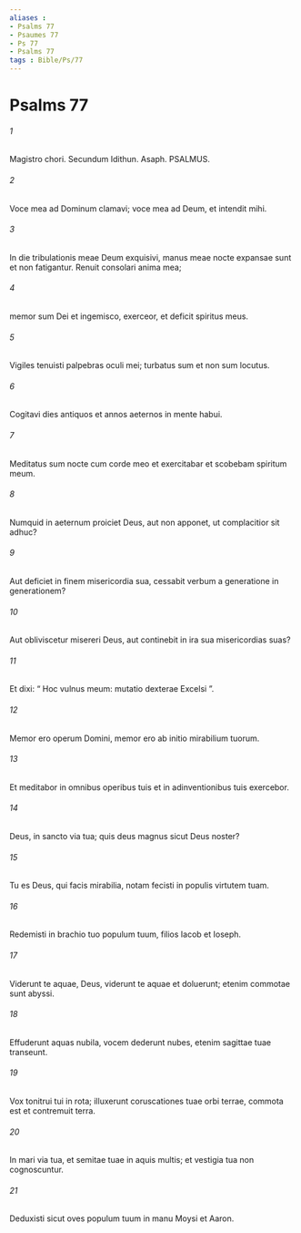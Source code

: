 ```yaml
---
aliases : 
- Psalms 77
- Psaumes 77
- Ps 77
- Psalms 77
tags : Bible/Ps/77
---
```


# Psalms 77

###### 1
Magistro chori. Secundum Idithun. Asaph. PSALMUS.
###### 2
Voce mea ad Dominum clamavi; voce mea ad Deum, et intendit mihi.
###### 3
In die tribulationis meae Deum exquisivi, manus meae nocte expansae sunt et non fatigantur. Renuit consolari anima mea;
###### 4
memor sum Dei et ingemisco, exerceor, et deficit spiritus meus.
###### 5
Vigiles tenuisti palpebras oculi mei; turbatus sum et non sum locutus.
###### 6
Cogitavi dies antiquos et annos aeternos in mente habui.
###### 7
Meditatus sum nocte cum corde meo et exercitabar et scobebam spiritum meum.
###### 8
Numquid in aeternum proiciet Deus, aut non apponet, ut complacitior sit adhuc?
###### 9
Aut deficiet in finem misericordia sua, cessabit verbum a generatione in generationem?
###### 10
Aut obliviscetur misereri Deus, aut continebit in ira sua misericordias suas?
###### 11
Et dixi: “ Hoc vulnus meum: mutatio dexterae Excelsi ”.
###### 12
Memor ero operum Domini, memor ero ab initio mirabilium tuorum.
###### 13
Et meditabor in omnibus operibus tuis et in adinventionibus tuis exercebor.
###### 14
Deus, in sancto via tua; quis deus magnus sicut Deus noster?
###### 15
Tu es Deus, qui facis mirabilia, notam fecisti in populis virtutem tuam.
###### 16
Redemisti in brachio tuo populum tuum, filios Iacob et Ioseph.
###### 17
Viderunt te aquae, Deus, viderunt te aquae et doluerunt; etenim commotae sunt abyssi.
###### 18
Effuderunt aquas nubila, vocem dederunt nubes, etenim sagittae tuae transeunt.
###### 19
Vox tonitrui tui in rota; illuxerunt coruscationes tuae orbi terrae, commota est et contremuit terra.
###### 20
In mari via tua, et semitae tuae in aquis multis; et vestigia tua non cognoscuntur.
###### 21
Deduxisti sicut oves populum tuum in manu Moysi et Aaron.
